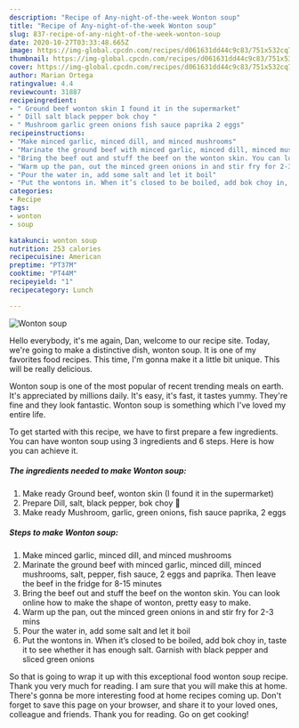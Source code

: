 ```yaml
---
description: "Recipe of Any-night-of-the-week Wonton soup"
title: "Recipe of Any-night-of-the-week Wonton soup"
slug: 837-recipe-of-any-night-of-the-week-wonton-soup
date: 2020-10-27T03:33:48.665Z
image: https://img-global.cpcdn.com/recipes/d061631dd44c9c83/751x532cq70/wonton-soup-recipe-main-photo.jpg
thumbnail: https://img-global.cpcdn.com/recipes/d061631dd44c9c83/751x532cq70/wonton-soup-recipe-main-photo.jpg
cover: https://img-global.cpcdn.com/recipes/d061631dd44c9c83/751x532cq70/wonton-soup-recipe-main-photo.jpg
author: Marian Ortega
ratingvalue: 4.4
reviewcount: 31887
recipeingredient:
- " Ground beef wonton skin I found it in the supermarket"
- " Dill salt black pepper bok choy "
- " Mushroom garlic green onions fish sauce paprika 2 eggs"
recipeinstructions:
- "Make minced garlic, minced dill, and minced mushrooms"
- "Marinate the ground beef with minced garlic, minced dill, minced mushrooms, salt, pepper, fish sauce, 2 eggs and paprika. Then leave the beef in the fridge for 8-15 minutes"
- "Bring the beef out and stuff the beef on the wonton skin. You can look online how to make the shape of wonton, pretty easy to make."
- "Warm up the pan, out the minced green onions in and stir fry for 2-3 mins"
- "Pour the water in, add some salt and let it boil"
- "Put the wontons in. When it’s closed to be boiled, add bok choy in, taste it to see whether it has enough salt. Garnish with black pepper and sliced green onions"
categories:
- Recipe
tags:
- wonton
- soup

katakunci: wonton soup 
nutrition: 253 calories
recipecuisine: American
preptime: "PT37M"
cooktime: "PT44M"
recipeyield: "1"
recipecategory: Lunch

---
```



![Wonton soup](https://img-global.cpcdn.com/recipes/d061631dd44c9c83/751x532cq70/wonton-soup-recipe-main-photo.jpg)

Hello everybody, it's me again, Dan, welcome to our recipe site. Today, we're going to make a distinctive dish, wonton soup. It is one of my favorites food recipes. This time, I'm gonna make it a little bit unique. This will be really delicious.

Wonton soup is one of the most popular of recent trending meals on earth. It's appreciated by millions daily. It's easy, it's fast, it tastes yummy. They're fine and they look fantastic. Wonton soup is something which I've loved my entire life.




To get started with this recipe, we have to first prepare a few ingredients. You can have wonton soup using 3 ingredients and 6 steps. Here is how you can achieve it.

<!--inarticleads1-->

##### The ingredients needed to make Wonton soup:

1. Make ready  Ground beef, wonton skin (I found it in the supermarket)
1. Prepare  Dill, salt, black pepper, bok choy 🥬
1. Make ready  Mushroom, garlic, green onions, fish sauce paprika, 2 eggs




<!--inarticleads2-->

##### Steps to make Wonton soup:

1. Make minced garlic, minced dill, and minced mushrooms
1. Marinate the ground beef with minced garlic, minced dill, minced mushrooms, salt, pepper, fish sauce, 2 eggs and paprika. Then leave the beef in the fridge for 8-15 minutes
1. Bring the beef out and stuff the beef on the wonton skin. You can look online how to make the shape of wonton, pretty easy to make.
1. Warm up the pan, out the minced green onions in and stir fry for 2-3 mins
1. Pour the water in, add some salt and let it boil
1. Put the wontons in. When it’s closed to be boiled, add bok choy in, taste it to see whether it has enough salt. Garnish with black pepper and sliced green onions




So that is going to wrap it up with this exceptional food wonton soup recipe. Thank you very much for reading. I am sure that you will make this at home. There's gonna be more interesting food at home recipes coming up. Don't forget to save this page on your browser, and share it to your loved ones, colleague and friends. Thank you for reading. Go on get cooking!
